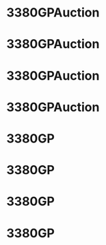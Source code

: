 # 3380GPAuction
# 3380GPAuction
# 3380GPAuction
# 3380GPAuction
# 3380GP
# 3380GP
# 3380GP
# 3380GP
